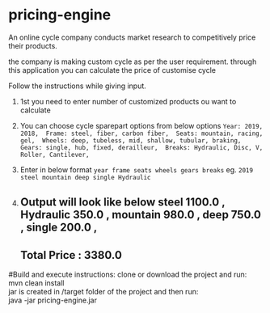 # pricing-engine
An online cycle company conducts market research to competitively price their products.

the company is making custom cycle as per the user requirement.
through this application you can calculate the price of customise cycle

Follow the instructions while giving input.
1. 1st you need to enter number of customized products ou want to calculate
2. You can choose cycle sparepart options from below options
	`Year: 2019, 2018, 
	Frame: steel, fiber, carbon fiber, 
	Seats: mountain, racing, gel, 
	Wheels: deep, tubeless, mid, shallow, tubular, braking, 
	Gears: single, hub, fixed, derailleur, 
	Breaks: Hydraulic, Disc, V, Roller, Cantilever,`

3. Enter in below format
	`year frame seats wheels gears breaks`
	eg.
	`2019 steel mountain deep single Hydraulic`
4. Output will look like below
	steel 1100.0 , Hydraulic 350.0 , mountain 980.0 , deep 750.0 , single 200.0 , 
	------------------
	Total Price : 3380.0
	------------------
 


#Build and execute instructions:
clone or download the project and run:   
mvn clean install		
 jar is created in /target folder of the project
and then run:  	
java -jar pricing-engine.jar

